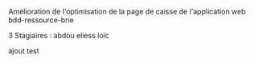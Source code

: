 Amélioration de l'optimisation de la page de caisse de l'application web bdd-ressource-brie

3 Stagiaires :
    abdou
    eliess
    loic

ajout test
